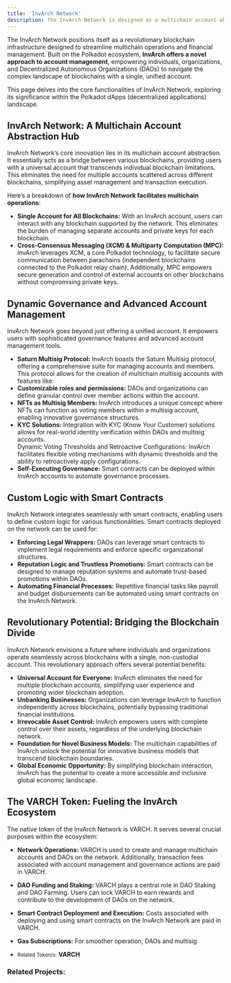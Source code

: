 ```yaml
---
title: 'InvArch Network'
description: The InvArch Network is designed as a multichain account abstraction hub that facilitates decentralized operations and financial management across diverse blockchains.
---
```


The InvArch Network positions itself as a revolutionary blockchain infrastructure designed to streamline multichain operations and financial management. Built on the Polkadot ecosystem, **InvArch offers a novel approach to account management**, empowering individuals, organizations, and Decentralized Autonomous Organizations (DAOs) to navigate the complex landscape of blockchains with a single, unified account.

This page delves into the core functionalities of InvArch Network, exploring its significance within the Polkadot dApps (decentralized applications) landscape.

## InvArch Network: A Multichain Account Abstraction Hub

InvArch Network’s core innovation lies in its multichain account abstraction. It essentially acts as a bridge between various blockchains, providing users with a universal account that transcends individual blockchain limitations. This eliminates the need for multiple accounts scattered across different blockchains, simplifying asset management and transaction execution.

Here’s a breakdown of **how InvArch Network facilitates multichain operations**:

- **Single Account for All Blockchains:** With an InvArch account, users can interact with any blockchain supported by the network. This eliminates the burden of managing separate accounts and private keys for each blockchain.
- **Cross-Consensus Messaging (XCM) &amp; Multiparty Computation (MPC):** InvArch leverages XCM, a core Polkadot technology, to facilitate secure communication between parachains (independent blockchains connected to the Polkadot relay chain). Additionally, MPC empowers secure generation and control of external accounts on other blockchains without compromising private keys.

## Dynamic Governance and Advanced Account Management

InvArch Network goes beyond just offering a unified account. It empowers users with sophisticated governance features and advanced account management tools.

- **Saturn Multisig Protocol:** InvArch boasts the Saturn Multisig protocol, offering a comprehensive suite for managing accounts and members. This protocol allows for the creation of multichain multisig accounts with features like:
- **Customizable roles and permissions:** DAOs and organizations can define granular control over member actions within the account.
- **NFTs as Multisig Members:** InvArch introduces a unique concept where NFTs can function as voting members within a multisig account, enabling innovative governance structures.
- **KYC Solutions:** Integration with KYC (Know Your Customer) solutions allows for real-world identity verification within DAOs and multisig accounts.  
  Dynamic Voting Thresholds and Retroactive Configurations: InvArch facilitates flexible voting mechanisms with dynamic thresholds and the ability to retroactively apply configurations.
- **Self-Executing Governance:** Smart contracts can be deployed within InvArch accounts to automate governance processes.

## Custom Logic with Smart Contracts

InvArch Network integrates seamlessly with smart contracts, enabling users to define custom logic for various functionalities. Smart contracts deployed on the network can be used for:

- **Enforcing Legal Wrappers:** DAOs can leverage smart contracts to implement legal requirements and enforce specific organizational structures.
- **Reputation Logic and Trustless Promotions:** Smart contracts can be designed to manage reputation systems and automate trust-based promotions within DAOs.
- **Automating Financial Processes:** Repetitive financial tasks like payroll and budget disbursements can be automated using smart contracts on the InvArch Network.

## Revolutionary Potential: Bridging the Blockchain Divide

InvArch Network envisions a future where individuals and organizations operate seamlessly across blockchains with a single, non-custodial account. This revolutionary approach offers several potential benefits:

- **Universal Account for Everyone:** InvArch eliminates the need for multiple blockchain accounts, simplifying user experience and promoting wider blockchain adoption.
- **Unbanking Businesses:** Organizations can leverage InvArch to function independently across blockchains, potentially bypassing traditional financial institutions.
- **Irrevocable Asset Control:** InvArch empowers users with complete control over their assets, regardless of the underlying blockchain network.
- **Foundation for Novel Business Models:** The multichain capabilities of InvArch unlock the potential for innovative business models that transcend blockchain boundaries.
- **Global Economic Opportunity:** By simplifying blockchain interaction, InvArch has the potential to create a more accessible and inclusive global economic landscape.

## The VARCH Token: Fueling the InvArch Ecosystem

The native token of the InvArch Network is VARCH. It serves several crucial purposes within the ecosystem:

- **Network Operations:** VARCH is used to create and manage multichain accounts and DAOs on the network. Additionally, transaction fees associated with account management and governance actions are paid in VARCH.
- **DAO Funding and Staking:** VARCH plays a central role in DAO Staking and DAO Farming. Users can lock VARCH to earn rewards and contribute to the development of DAOs on the network.
- **Smart Contract Deployment and Execution:** Costs associated with deploying and using smart contracts on the InvArch Network are paid in VARCH.
- **Gas Subscriptions:** For smoother operation, DAOs and multisig

- <small>Related Token/s:</small> **VARCH**

### Related Projects:
